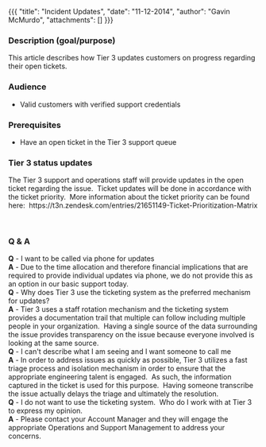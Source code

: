 {{{
  "title": "Incident Updates",
  "date": "11-12-2014",
  "author": "Gavin McMurdo",
  "attachments": []
}}}

<h3>Description (goal/purpose)</h3>
<p>This article describes how Tier 3 updates customers on progress regarding their open tickets.</p>
<h3>Audience</h3>
<ul>
  <li>Valid customers with verified support credentials</li>
</ul>
<h3>Prerequisites</h3>
<ul>
  <li>Have an open ticket in the Tier 3 support queue</li>
</ul>
<h3>Tier 3 status updates</h3>
<p>The Tier 3 support and operations staff will provide updates in the open ticket regarding the issue. &nbsp;Ticket updates will be done in accordance with the ticket priority. &nbsp;More information about the ticket priority can be found here: &nbsp;https://t3n.zendesk.com/entries/21651149-Ticket-Prioritization-Matrix</p>
<p>&nbsp;</p>
<h3>Q &amp; A</h3>
<div>
  <div><strong>Q</strong>&nbsp;- I want to be called via phone for updates</div>
  <div><strong>A</strong>&nbsp;- Due to the time allocation and therefore financial implications that are required to provide individual updates via phone, we do not provide this as an option in our basic support today.</div>
  <div>
    <div></div>
    <div><strong>Q</strong>&nbsp;- Why does Tier 3 use the ticketing system as the preferred mechanism for updates?</div>
    <div><strong>A</strong>&nbsp;- Tier 3 uses a staff rotation mechanism and the ticketing system provides a documentation trail that multiple can follow including multiple people in your organization. &nbsp;Having a single source of the data surrounding
      the issue provides transparency on the issue because everyone involved is looking at the same source.</div>
    <div>
      <div></div>
      <div><strong>Q</strong>&nbsp;- I can't describe what I am seeing and I want someone to call me</div>
      <div><strong>A</strong>&nbsp;- In order to address issues as quickly as possible, Tier 3 utilizes a fast triage process and isolation mechanism in order to ensure that the appropriate engineering talent is engaged. &nbsp;As such, the information captured
        in the ticket is used for this purpose. &nbsp;Having someone transcribe the issue actually delays the triage and ultimately the resolution.</div>
      <div></div>
    </div>
    <div><strong>Q</strong>&nbsp;- I do not want to use the ticketing system. &nbsp;Who do I work with at Tier 3 to express my opinion.</div>
    <div><strong>A</strong>&nbsp;- Please contact your Account Manager and they will engage the appropriate Operations and Support Management to address your concerns.</div>
  </div>
</div>
<p>&nbsp;</p>
<p>&nbsp;</p>
<div>&nbsp;</div>
<div>&nbsp;</div>